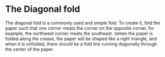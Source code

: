 # The Diagonal fold
The diagonal fold is a commonly used and simple fold.
To create it, fold the paper such that one corner meats the corner on the opposite corner, for example, the northwest corner meats the southeast. (when the paper is folded along the crease, the paper will be shaped like a right triangle, and when it is unfolded, there should be a fold line running diagonally through the center of the paper. 
